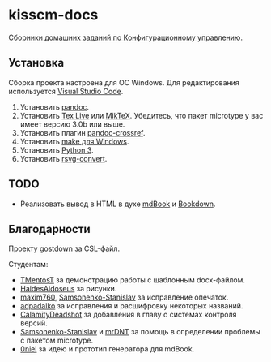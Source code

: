 # kisscm-docs

[Сборники домашних заданий по Конфигурационному управлению](https://disk.yandex.ru/d/r2770-jsMS7VXg).

## Установка

Сборка проекта настроена для ОС Windows. Для редактирования используется [Visual Studio Code](https://code.visualstudio.com/download).

1. Установить [pandoc](https://pandoc.org/).
1. Установить [Tex Live](https://www.tug.org/texlive/acquire-netinstall.html) или [MikTeX](https://miktex.org/download). Убедитесь, что пакет microtype у вас имеет версию 3.0b или выше.
1. Установить плагин [pandoc-crossref](https://lierdakil.github.io/pandoc-crossref/).
1. Установить [make для Windows](http://gnuwin32.sourceforge.net/packages/make.htm).
1. Установить [Python 3](https://www.python.org/downloads/).
1. Установить [rsvg-convert](http://sourceforge.net/projects/tumagcc/files/rsvg-convert-2.40.20.7z/download).

## TODO

* Реализовать вывод в HTML в духе [mdBook](https://rust-lang.github.io/mdBook/) и [Bookdown](https://bookdown.org/).

## Благодарности

Проекту [gostdown](https://gitlab.iaaras.ru/iaaras/gostdown) за CSL-файл.

Студентам:

* [TMentosT](https://github.com/TMentosT) за демонстрацию работы с шаблонным docx-файлом.
* [HaidesAidoseus](https://github.com/HaidesAidoseus) за рисунки.
* [maxim760](https://github.com/maxim760), [Samsonenko-Stanislav](https://github.com/Samsonenko-Stanislav) за исправление опечаток.
* [adpadalko](https://github.com/adpadalko) за исправления и расшифровку некоторых названий.
* [CalamityDeadshot](https://github.com/CalamityDeadshot) за добавления в главу о системах контроля версий.
* [Samsonenko-Stanislav](https://github.com/Samsonenko-Stanislav) и [mrDNT](https://github.com/mrDNT) за помощь в определении проблемы с пакетом microtype.
* [0niel](https://github.com/0niel) за идею и прототип генератора для mdBook.
